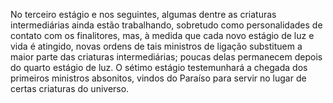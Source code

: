 ﻿No terceiro estágio e nos seguintes, algumas dentre as criaturas intermediárias ainda estão trabalhando, sobretudo como personalidades de contato com os finalitores, mas, à medida que cada novo estágio de luz e vida é atingido, novas ordens de tais ministros de ligação substituem a maior parte das criaturas intermediárias; poucas delas permanecem depois do quarto estágio de luz. O sétimo estágio testemunhará a chegada dos primeiros ministros absonitos, vindos do Paraíso para servir no lugar de certas criaturas do universo.